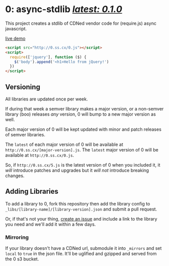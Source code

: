 # 0: async-stdlib [*latest: 0.1.0*](http://0.ss.cx/0.js)

This project creates a stdlib of CDNed vendor code for (require.js) async javascript.

[live demo](http://0.ss.cx/index.html)
```html
<script src="http://0.ss.cx/0.js"></script>
<script>
  require(['jquery'], function ($) {
    $('body').append('<h1>Hello from jQuery!')
  })
</script>
```

## Versioning

All libraries are updated once per week.

If during that week a semver library makes a major version, or a non-semver library (boo) releases *any* version, 0 will bump to a new major version as well.

Each major version of 0 will be kept updated with minor and patch releases of semver libraries.

The `latest` of each major version of 0 will be available at `http://0.ss.cx/[major-version].js`. The `latest` major version of 0 will be available at `http://0.ss.cx/0.js`.

So, if `http://0.ss.cx/5.js` is the latest version of 0 when you included it, it *will* introduce patches and upgrades but it *will not* introduce breaking changes.

## Adding Libraries

To add a library to 0, fork this repository then add the library config to `_libs/[library-name]/[library-version].json` and submit a pull request.

Or, if that's not your thing, [create an issue](https://github.com/0js/0/issues/new) and include a link to the library you need and we'll add it within a few days.

### Mirroring

If your library doesn't have a CDNed url, submodule it into `_mirrors` and set `local` to `true` in the json file. It'll be uglified and gzipped and served from the 0 s3 bucket.

